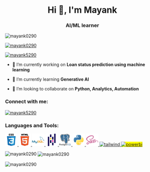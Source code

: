 <h1 align="center">Hi 👋, I'm Mayank </h1>
<h3 align="center">AI/ML learner</h3>

<p align="left"> <img src="https://komarev.com/ghpvc/?username=mayank0290&label=Profile%20views&color=0e75b6&style=flat" alt="mayank0290" /> </p>

<p align="left"> <a href="https://github.com/ryo-ma/github-profile-trophy"><img src="https://github-profile-trophy.vercel.app/?username=mayank0290" alt="mayank0290" /></a> </p>

<p align="left"> <a href="https://twitter.com/mayank5290" target="blank"><img src="https://img.shields.io/twitter/follow/mayank5290?logo=twitter&style=for-the-badge" alt="mayank5290" /></a> </p>

- 🔭 I’m currently working on **Loan status prediction using machine learning**

- 🌱 I’m currently learning **Generative AI**

- 👯 I’m looking to collaborate on **Python, Analytics, Automation**


<h3 align="left">Connect with me:</h3>
<p align="left">
<a href="https://twitter.com/mayank5290" target="blank"><img align="center" src="https://raw.githubusercontent.com/rahuldkjain/github-profile-readme-generator/master/src/images/icons/Social/twitter.svg" alt="mayank5290" height="30" width="40" /></a>
</p>

<h3 align="left">Languages and Tools:</h3>
<p align="left"> 
<a href="https://www.w3schools.com/css/" target="_blank" rel="noreferrer"> <img src="https://raw.githubusercontent.com/devicons/devicon/master/icons/css3/css3-original-wordmark.svg" alt="css3" width="40" height="40"/> </a> 
<a href="https://www.w3.org/html/" target="_blank" rel="noreferrer"> <img src="https://raw.githubusercontent.com/devicons/devicon/master/icons/html5/html5-original-wordmark.svg" alt="html5" width="40" height="40"/> </a> 
<a href="https://www.mysql.com/" target="_blank" rel="noreferrer"> <img src="https://raw.githubusercontent.com/devicons/devicon/master/icons/mysql/mysql-original-wordmark.svg" alt="mysql" width="40" height="40"/> </a> 
<a href="https://pandas.pydata.org/" target="_blank" rel="noreferrer"> <img src="https://raw.githubusercontent.com/devicons/devicon/2ae2a900d2f041da66e950e4d48052658d850630/icons/pandas/pandas-original.svg" alt="pandas" width="40" height="40"/> </a> 
<a href="https://www.postgresql.org" target="_blank" rel="noreferrer"> <img src="https://raw.githubusercontent.com/devicons/devicon/master/icons/postgresql/postgresql-original-wordmark.svg" alt="postgresql" width="40" height="40"/> </a> 
<a href="https://www.python.org" target="_blank" rel="noreferrer"> <img src="https://raw.githubusercontent.com/devicons/devicon/master/icons/python/python-original.svg" alt="python" width="40" height="40"/> </a> 
<a href="https://sass-lang.com" target="_blank" rel="noreferrer"> <img src="https://raw.githubusercontent.com/devicons/devicon/master/icons/sass/sass-original.svg" alt="sass" width="40" height="40"/> </a> 
<a href="https://tailwindcss.com/" target="_blank" rel="noreferrer"> <img src="https://www.vectorlogo.zone/logos/tailwindcss/tailwindcss-icon.svg" alt="tailwind" width="40" height="40"/> </a> 
<a href="https://powerbi.microsoft.com/" target="_blank" rel="noreferrer"> <img src="https://www.vectorlogo.zone/logos/microsoft_powerbi/microsoft_powerbi-icon.svg"  alt="powerbi" width="40" height="40" style="background-color:yellow;"/> </a>
</p>

<p><img align="left" src="https://github-readme-stats.vercel.app/api/top-langs?username=mayank0290&show_icons=true&locale=en&layout=compact" alt="mayank0290" /></p>

<p>&nbsp;<img align="center" src="https://github-readme-stats.vercel.app/api?username=mayank0290&show_icons=true&locale=en" alt="mayank0290" /></p>

<p><img align="center" src="https://github-readme-streak-stats.herokuapp.com/?user=mayank0290&" alt="mayank0290" /></p>
